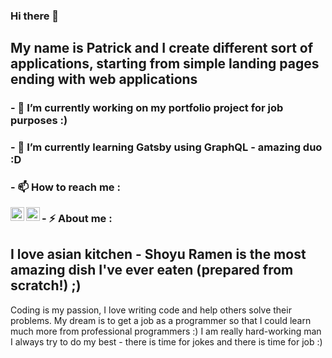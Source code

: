 ### Hi there 👋

## My name is Patrick and I create different sort of applications, starting from simple landing pages ending with web applications
### - 🔭 I’m currently working on my portfolio project for job purposes :)
### - 🌱 I’m currently learning Gatsby using GraphQL - amazing duo :D
### - 📫 How to reach me :

[<img align="left" alt="Patryk Płuciennik | LinkedIn" width="22px" src="https://cdn.jsdelivr.net/npm/simple-icons@v3/icons/linkedin.svg" />][linkedin]
[<img align="left" alt="Patryk Płuciennik | Facebook" width="22px" src="https://cdn.jsdelivr.net/npm/simple-icons@3.4.0/icons/facebook.svg"/>][facebook]


### - ⚡ About me :

## I love asian kitchen - Shoyu Ramen is the most amazing dish I've ever eaten (prepared from scratch!) ;)
Coding is my passion, I love writing code and help others solve their problems. My dream is to get a job as a programmer so that I could learn much more from professional programmers :)
I am really hard-working man I always try to do my best - there is time for jokes and there is time for job :)


[facebook]: https://www.facebook.com/profile.php?id=100001872548365
[linkedin]: https://www.linkedin.com/in/patryk-p%C5%82uciennik-a67176192/

